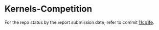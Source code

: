 # Kernels-Competition
For the repo status by the report submission date, refer to commit [11cb1fe](https://github.com/angelo-ortiz/Kernels-Competition/tree/11cb1fe3bd7fdfa41de627dc5441dc576c30de37).
